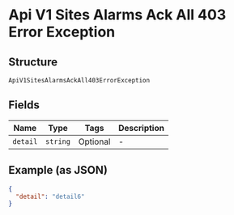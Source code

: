 
# Api V1 Sites Alarms Ack All 403 Error Exception

## Structure

`ApiV1SitesAlarmsAckAll403ErrorException`

## Fields

| Name | Type | Tags | Description |
|  --- | --- | --- | --- |
| `detail` | `string` | Optional | - |

## Example (as JSON)

```json
{
  "detail": "detail6"
}
```

